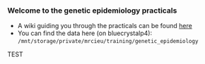 ### Welcome to the genetic epidemiology practicals

* A wiki guiding you through the practicals can be found [here](https://github.com/MRCIEU/genetic-epidemiology-practicals/wiki)
* You can find the data here (on bluecrystalp4): `/mnt/storage/private/mrcieu/training/genetic_epidemiology`

TEST
